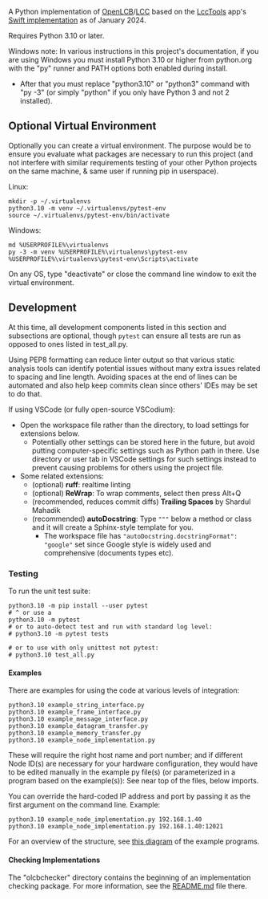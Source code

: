 A Python implementation of [OpenLCB](http://www.openlcb.org)/[LCC](https://www.nmra.org/lcc) based on the [LccTools](https://apps.apple.com/sr/app/lcctools/id1640295587) app's [Swift implementation](https://github.com/bobjacobsen/OpenlcbLibrary) as of January 2024.

Requires Python 3.10 or later.

Windows note: In various instructions in this project's documentation,
if you are using Windows you must install Python 3.10 or higher from
python.org with the "py" runner and PATH options both enabled during
install.
- After that you must replace "python3.10" or "python3" command with
  "py -3" (or simply "python" if you only have Python 3 and not 2
  installed).


## Optional Virtual Environment
Optionally you can create a virtual environment. The purpose would be
to ensure you evaluate what packages are necessary to run this project
(and not interfere with similar requirements testing of your other
Python projects on the same machine, & same user if running pip in
userspace).

Linux:
```
mkdir -p ~/.virtualenvs
python3.10 -m venv ~/.virtualenvs/pytest-env
source ~/.virtualenvs/pytest-env/bin/activate
``` 

Windows:
```
md %USERPROFILE%\virtualenvs
py -3 -m venv %USERPROFILE%\virtualenvs\pytest-env
%USERPROFILE%\virtualenvs\pytest-env\Scripts\activate
```

On any OS, type "deactivate" or close the command line window to exit
the virtual environment.


## Development
At this time, all development components listed in this section and subsections are optional, though `pytest` can ensure all tests are run as opposed to ones listed in test_all.py.

Using PEP8 formatting can reduce linter output so that various static analysis tools can identify potential issues without many extra issues related to spacing and line length. Avoiding spaces at the end of lines can be automated and also help keep commits clean since others' IDEs may be set to do that.

If using VSCode (or fully open-source VSCodium):
- Open the workspace file rather than the directory, to load settings for extensions below.
  - Potentially other settings can be stored here in the future, but avoid putting computer-specific settings such as Python path in there. Use directory or user tab in VSCode settings for such settings instead to prevent causing problems for others using the project file.
- Some related extensions:
  - (optional) **ruff**: realtime linting
  - (optional) **ReWrap**: To wrap comments, select then press Alt+Q
  - (recommended, reduces commit diffs) **Trailing Spaces** by Shardul Mahadik
  - (recommended) **autoDocstring**: Type `"""` below a method or class and it will create a Sphinx-style template for you.
    - The workspace file has `"autoDocstring.docstringFormat": "google"` set since Google style is widely used and comprehensive (documents types etc).

### Testing
To run the unit test suite:
```
python3.10 -m pip install --user pytest
# ^ or use a 
python3.10 -m pytest
# or to auto-detect test and run with standard log level:
# python3.10 -m pytest tests

# or to use with only unittest not pytest:
# python3.10 test_all.py
```


#### Examples
There are examples for using the code at various levels of integration:
```
python3.10 example_string_interface.py
python3.10 example_frame_interface.py
python3.10 example_message_interface.py
python3.10 example_datagram_transfer.py
python3.10 example_memory_transfer.py
python3.10 example_node_implementation.py
```

These will require the right host name and port number; and if different Node ID(s) are necessary for your hardware configuration, they would have to be edited manually in the example py file(s) (or parameterized in a program based on the example(s)): See near top of the files, below imports.

You can override the hard-coded IP address and port by passing it as the first argument on the command line. Example:
```
python3.10 example_node_implementation.py 192.168.1.40
python3.10 example_node_implementation.py 192.168.1.40:12021
```

For an overview of the structure, see [this diagram](doc/Overview.png) of the example programs.

#### Checking Implementations

The "olcbchecker" directory contains the beginning of an implementation checking package.
For more information, see the [README.md](olcbchecker/README.md) file there.

